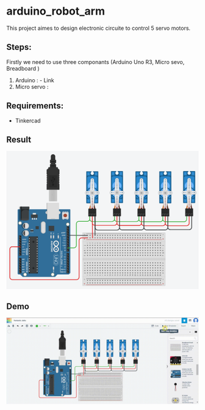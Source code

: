 # arduino_robot_arm

This project aimes to design electronic circuite to control 5 servo motors.

## Steps:
  Firstly we need to use three componants (Arduino Uno R3, Micro sevo, Breadboard ) 
  1. Arduino :
    - Link 
  3. Micro servo :

## Requirements:
  - Tinkercad



## Result

<img src = 'arduino_robot_arm.png'>


## Demo

<img src = 'Demo.gif'>
